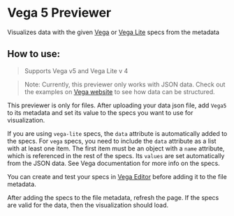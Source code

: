 # Vega 5 Previewer

Visualizes data with the given [Vega](https://vega.github.io/vega/) or [Vega Lite](https://vega.github.io/vega-lite/) specs from the metadata

## How to use:

> Supports Vega v5 and Vega Lite v 4

> Note: Currently, this previewer only works with JSON data. Check out the examples on [Vega website](https://vega.github.io/vega/examples/) to see how data can be structured.

This previewer is only for files. After uploading your data json file, add `Vega5` to its metadata and
set its value to the specs you want to use for visualization.

If you are using `vega-lite` specs, the `data` attribute is automatically added to the specs.
For `vega` specs, you need to include the `data` attribute as a list with at least one item.
The first item must be an object with a `name` attribute, which is referenced in the rest of the specs.
Its `values` are set automatically from the JSON data. See Vega documentation for more info on the specs.

You can create and test your specs in [Vega Editor](https://vega.github.io/editor/)
before adding it to the file metadata.

After adding the specs to the file metadata, refresh the page. If the specs are valid for the data, then the visualization should load.